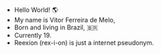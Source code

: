 - Hello World! 🌎
- My name is Vitor Ferreira de Melo,
- Born and living in Brazil, 🇧🇷
- Currently 19.
- Reexion (rex-i-on) is just a internet pseudonym.

<!---
Reexion/Reexion is a ✨ special ✨ repository because its `README.md` (this file) appears on your GitHub profile.
You can click the Preview link to take a look at your changes.
--->
